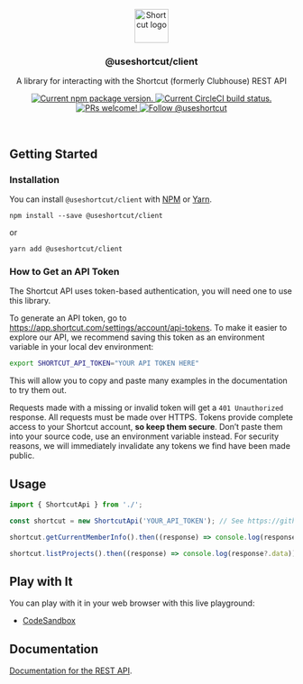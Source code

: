 <p align="center">
  <img height="60" src="https://user-images.githubusercontent.com/7189823/133838642-9a05e1ec-9a79-46ae-b22e-a8b931caf233.png" alt="Shortcut logo">
</p>

<h3 align="center">
  @useshortcut/client
</h3>

<p align="center">
  A library for interacting with the Shortcut (formerly Clubhouse) REST API
</p>

<p align="center">
  <a href="https://www.npmjs.org/package/clubhouse-lib">
    <img src="https://badge.fury.io/js/clubhouse-lib.svg" alt="Current npm package version." />
  </a>
  <a href="https://circleci.com/gh/useshortcut/clubhouse-lib">
    <img src="https://circleci.com/gh/useshortcut/clubhouse-lib.svg?style=shield" alt="Current CircleCI build status." />
  </a>
  <a href="https://circleci.com/gh/useshortcut/clubhouse-lib">
    <img src="https://img.shields.io/badge/PRs-welcome-brightgreen.svg" alt="PRs welcome!" />
  </a>
  <a href="https://twitter.com/intent/follow?screen_name=useshortcut">
    <img src="https://img.shields.io/twitter/follow/useshortcut.svg?label=Follow%20@useshortcut" alt="Follow @useshortcut" />
  </a>
</p>

<br>

## Getting Started

### Installation

You can install `@useshortcut/client` with [NPM](https://www.npmjs.com/) or [Yarn](https://yarnpkg.com).

```shell
npm install --save @useshortcut/client
```

or

```shell
yarn add @useshortcut/client
```

### How to Get an API Token

The Shortcut API uses token-based authentication, you will need one to use this library.

To generate an API token, go to https://app.shortcut.com/settings/account/api-tokens. To make it easier to explore our API, we recommend saving this token as an environment variable in your local dev environment:

```bash
export SHORTCUT_API_TOKEN="YOUR API TOKEN HERE"
```

This will allow you to copy and paste many examples in the documentation to try them out.

Requests made with a missing or invalid token will get a `401 Unauthorized` response. All requests must be made over HTTPS. Tokens provide complete access to your Shortcut account, **so keep them secure**. Don’t paste them into your source code, use an environment variable instead. For security reasons, we will immediately invalidate any tokens we find have been made public.

## Usage

```javascript
import { ShortcutApi } from './';

const shortcut = new ShortcutApi('YOUR_API_TOKEN'); // See https://github.com/useshortcut/clubhouse-lib#how-to-get-an-api-token

shortcut.getCurrentMemberInfo().then((response) => console.log(response?.data));

shortcut.listProjects().then((response) => console.log(response?.data));
```

## Play with It

You can play with it in your web browser with this live playground: 

- [CodeSandbox](https://codesandbox.io/s/clubhouse-lib-playground-r447i)

## Documentation

[Documentation for the REST API](https://shortcut.com/api/rest).
